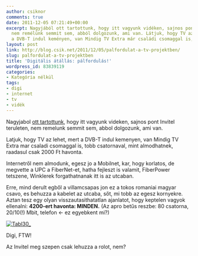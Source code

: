```yaml
---
author: csiknor
comments: true
date: 2011-12-05 07:21:49+00:00
excerpt: Nagyjából ott tartottunk, hogy itt vagyunk vidéken, sajnos pont Invitel területen,
  nem remélünk semmit sem, abból dolgozunk, ami van. Látjuk, hogy TV az lehet, mert
  a DVB-T indul keményen, van Mindig TV Extra már családi csomaggal is, több csatorn...
layout: post
link: http://blog.csik.net/2011/12/05/palfordulat-a-tv-projektben/
slug: palfordulat-a-tv-projektben
title: 'Digitális átállás: pálfordulás!'
wordpress_id: 83839119
categories:
- Kategória nélkül
tags:
- digi
- internet
- tv
- vidék
---
```


Nagyjabol [ott tartottunk](http://blog.csik.net/digitalis-atallas-tv), hogy itt vagyunk videken, sajnos pont Invitel teruleten, nem remelunk semmit sem, abbol dolgozunk, ami van.

Latjuk, hogy TV az lehet, mert a DVB-T indul kemenyen, van Mindig TV Extra mar csaladi csomaggal is, tobb csatornaval, mint almodhatnek, raadasul csak 2000 Ft havonta.

Internetről nem almodunk, egesz jo a Mobilnet, kar, hogy korlatos, de megvette a UPC a FiberNet-et, hatha fejleszt is valamit, FiberPower tetszene, Winklerek forgathatnanak itt is az utcaban.

Erre, mind derult egből a villamcsapas jon ez a tokos romaniai magyar csavo, es behuzza a kabelet az utcaba, sőt, mi tobb az egesz kornyekre. Aztan tesz egy olyan visszautasithatatlan ajanlatot, hogy keptelen vagyok ellenalni: **4200-ert havonta: MINDEN.** (Az apro betűs reszbe: 80 csatorna, 20/10(!) Mbit, telefon <- ez egyebkent mi?)

[![Tabl30_]({{site.baseurl}}/images/tabl30_-jpeg-scaled1000-w=300.jpg)]({{site.baseurl}}/images/tabl30_-jpeg-scaled1000.jpg)

Digi, FTW!

Az Invitel meg szepen csak lehuzza a rolot, nem?
